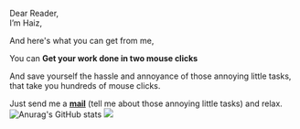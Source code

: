 Dear Reader,
<br>I’m Haiz,

And here's what you can get from me,

You can **Get your work done in two mouse clicks**

And save yourself the hassle and annoyance 
of those annoying little tasks, that take you hundreds of mouse clicks.

Just send me a [**mail**](mailto:haiz.gigs@gmail.com) (tell me about those annoying little tasks) and relax.
![Anurag's GitHub stats](https://github-readme-stats.vercel.app/api?username=haiz14&theme=calm_pink&show_icons=true)
![](https://komarev.com/ghpvc/?username=haiz14)
